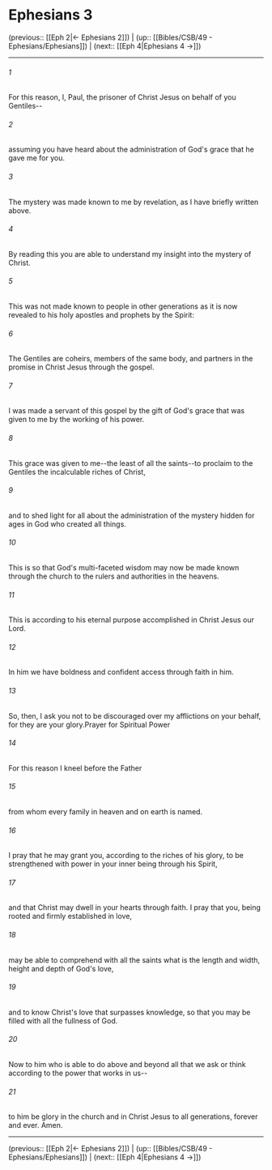 # Ephesians 3

(previous:: [[Eph 2|← Ephesians 2]]) | (up:: [[Bibles/CSB/49 - Ephesians/Ephesians]]) | (next:: [[Eph 4|Ephesians 4 →]])

***


###### 1 
For this reason, I, Paul, the prisoner of Christ Jesus on behalf of you Gentiles-- 

###### 2 
assuming you have heard about the administration of God's grace that he gave me for you. 

###### 3 
The mystery was made known to me by revelation, as I have briefly written above. 

###### 4 
By reading this you are able to understand my insight into the mystery of Christ. 

###### 5 
This was not made known to people in other generations as it is now revealed to his holy apostles and prophets by the Spirit: 

###### 6 
The Gentiles are coheirs, members of the same body, and partners in the promise in Christ Jesus through the gospel. 

###### 7 
I was made a servant of this gospel by the gift of God's grace that was given to me by the working of his power. 

###### 8 
This grace was given to me--the least of all the saints--to proclaim to the Gentiles the incalculable riches of Christ, 

###### 9 
and to shed light for all about the administration of the mystery hidden for ages in God who created all things. 

###### 10 
This is so that God's multi-faceted wisdom may now be made known through the church to the rulers and authorities in the heavens. 

###### 11 
This is according to his eternal purpose accomplished in Christ Jesus our Lord. 

###### 12 
In him we have boldness and confident access through faith in him. 

###### 13 
So, then, I ask you not to be discouraged over my afflictions on your behalf, for they are your glory.Prayer for Spiritual Power 

###### 14 
For this reason I kneel before the Father 

###### 15 
from whom every family in heaven and on earth is named. 

###### 16 
I pray that he may grant you, according to the riches of his glory, to be strengthened with power in your inner being through his Spirit, 

###### 17 
and that Christ may dwell in your hearts through faith. I pray that you, being rooted and firmly established in love, 

###### 18 
may be able to comprehend with all the saints what is the length and width, height and depth of God's love, 

###### 19 
and to know Christ's love that surpasses knowledge, so that you may be filled with all the fullness of God. 

###### 20 
Now to him who is able to do above and beyond all that we ask or think according to the power that works in us-- 

###### 21 
to him be glory in the church and in Christ Jesus to all generations, forever and ever. Amen.

***

(previous:: [[Eph 2|← Ephesians 2]]) | (up:: [[Bibles/CSB/49 - Ephesians/Ephesians]]) | (next:: [[Eph 4|Ephesians 4 →]])
